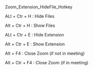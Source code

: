 Zoom_Extension_HideFile_Hotkey


ALt + Ctr + H : Hide Files

Alt + Ctr + H : Show Files


ALt + Ctr + E : Hide Extension

Alt + Ctr + E : Show Extension


Alt + F4 : Close Zoom (if not in meeting)

Alt + Ctr + F4 : Close Zoom (if in meeting)
